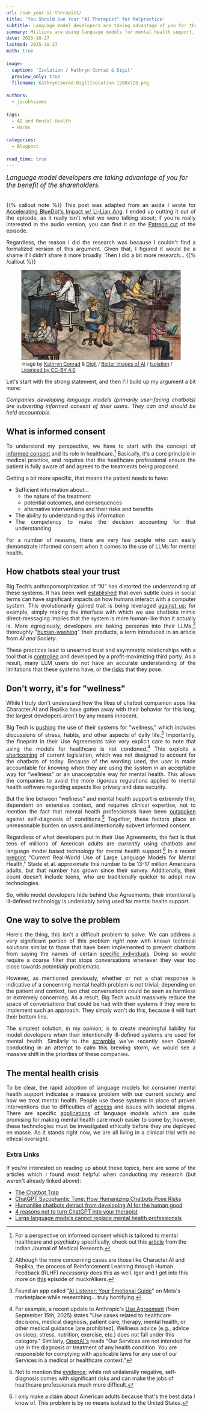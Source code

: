 ```yaml
---
url: /sue-your-ai-therapist/
title: 'You Should Sue Your "AI Therapist" for Malpractice'
subtitle: Language model developers are taking advantage of you for the benefit of the shareholders
summary: Millions are using language models for mental health support, and we're already seeing the damage. Why is this happening, and how can we stop it?
date: 2025-10-27
lastmod: 2025-10-27
math: true

image:
  caption: 'Isolation / Kathryn Conrad & Digit'
  preview_only: true
  filename: KathrynConrad-DigitIsolation-1280x720.png

authors:
  - jacobhaimes

tags:
  - AI and Mental Health
  - Harms

categories:
  - Blogpost

read_time: true
---
```

<div style="font-size: larger;font-style: italic;">
Language model developers are taking advantage of you for the benefit of the shareholders.<br><br>
</div>

<div style="text-align: justify">

{{% callout note %}}
This post was adapted from an aside I wrote for <a href="https;//kairos.fm/intoaisafety/e023" target="_blank" rel="noreferrer noopener">Accelerating BlueDot's Impact w/ Li-Lian Ang</a>. I ended up cutting it out of the episode, as it really isn't what we were talking about; if you're really interested in the audio version, you can find it on the <a href="https://www.patreon.com/cw/Kairosfm" target="_blank" rel="noreferrer noopener">Patreon cut</a> of the episode.

Regardless, the reason I did the research was because I couldn't find a formalized version of this argument. Given that, I figured it would be a shame if I didn't share it more broadly. Then I did a bit more research...
{{% /callout %}}

</div>

<figure>
    <img src="KathrynConrad-DigitIsolation-1280x720.png"
         alt="Illustrations of six data workers, working at computers in isolation from each other. Painted background includes hazy image of cubicles; digital overlay of glass fractures.">
    <figcaption style="font-size:small">Image by <a href="kathrynconrad.com" target="_blank" rel="noreferrer noopener">Kathryn Conrad</a> & <a href="https://digital-dialogues.co.uk/" target="_blank" rel="noreferrer noopener">Digit</a> / <a href="https://www.betterimagesofai.org" target="_blank" rel="noreferrer noopener">Better Images of AI</a> / <a href="https://betterimagesofai.org/images?artist=KathrynConrad&title=Isolation" target="_blank" rel="noreferrer noopener">Isolation</a> / <a href="https://creativecommons.org/licenses/by/4.0/" target="_blank" rel="noreferrer noopener">Licenced by CC-BY 4.0</a></figcaption>
</figure>

<div style="text-align: justify">

Let's start with the strong statement, and then I'll build up my argument a bit more:

_Companies developing language models (primarily user-facing chatbots) are subverting informed consent of their users. They can and should be held accountable._

## What is informed consent
To understand my perspective, we have to start with the concept of [informed consent](https://journals.lww.com/jmso/fulltext/2024/38010/importance_of_informed_consent_in_medical_practice.1.aspx) and its role in healthcare.[^1] Basically, it's a core principle in medical practice, and requires that the healthcare professional ensure the patient is fully aware of and agrees to the treatments being proposed.

Getting a bit more specific, that means the patient needs to have:
* Sufficient information about...
  * the nature of the treatment
  * potential outcomes, and consequences
  * alternative interventions and their risks and benefits
* The ability to understanding this information
* The competency to make the decision accounting for that understanding

For a number of reasons, there are very few people who can easily demonstrate informed consent when it comes to the use of LLMs for mental health.

## How chatbots steal your trust

Big Tech’s anthropomorphization of “AI” has distorted the understanding of these systems. It has been well [established](https://www.sciencedirect.com/science/article/abs/pii/S0747563222003338) that even subtle cues in social terms can have significant impacts on how humans interact with a computer system. This evolutionarily gained trait is being leveraged [against us](https://onlinelibrary.wiley.com/doi/10.1111/japp.70008?af=R); for example, simply making the interface with which we use chatbots mimic direct-messaging implies that the system is more human-like than it actually is. More egregiously, developers are baking personas into their LLMs,[^2] thoroughly "[human-washing](https://link.springer.com/article/10.1007/s00146-022-01492-1)" their products, a term introduced in an article from _AI and Society_.

These practices lead to unearned trust and asymmetric relationships with a tool that is [controlled](https://www.abc.net.au/news/science/2023-03-01/replika-users-fell-in-love-with-their-ai-chatbot-companion/102028196) and developed by a profit-maximizing third party. As a result, many LLM users do not have an accurate understanding of the limitations that these systems have, or the [risks](https://link.springer.com/article/10.1007/s00146-025-02318-6) that they pose.

## Don't worry, it's for "wellness"

While I truly don't understand how the likes of chatbot companion apps like Character.AI and Replika have gotten away with their behavior for this long, the largest developers aren't by any means innocent.

Big Tech is [pushing](https://opentools.ai/news/panasonic-and-anthropic-team-up-for-ai-powered-family-wellness-revolution) the use of their systems for "wellness," which includes discussions of stress, habits, and other aspects of daily life.[^3] Importantly, the fineprint in their Use Agreements take very explicit care to note that using the models for healthcare is not condoned.[^4] This exploits a [shortcoming](https://blogs.depaul.edu/jhli/2025/04/10/legal-loophole-of-health-apps-by-samra-saleem/) of current legislation, which was not designed to account for the chatbots of today. Because of the wording used, the _user_ is made accountable for knowing when they are using the system in an acceptable way for “wellness” or an unacceptable way for mental health. This allows the companies to avoid the more rigorous regulations applied to mental health software regarding aspects like privacy and data security.

But the line between "wellness" and mental health support is extremely thin, dependent on extensive context, and requires clinical expertise, not to mention the fact that mental health professionals have been [outspoken](https://health.clevelandclinic.org/dangers-of-self-diagnosis) against self-diagnosis of conditions.[^5] Together, these factors place an unreasonable burden on users and intentionally subvert informed consent.

Regardless of what developers put in their Use Agreements, the fact is that tens of millions of American adults are _currently_ using chatbots and language model based technology for mental health support.[^6] In a recent [preprint](https://osf.io/preprints/osf/ygx5q_v1) "Current Real-World Use of Large Language Models for Mental Health," Stade et al. approximate this number to be 13-17 million Americans adults, but that number has grown since their survey. Additionally, their count doesn't include teens, who are traditionally quicker to adopt new technologies.

So, while model developers hide behind Use Agreements, their intentionally ill-defined technology is undeniably being used for mental health support.

## One way to solve the problem

Here's the thing, this isn't a difficult problem to solve. We can address a very significant portion of this problem _right now_ with known technical solutions similar to those that have been implemented to prevent chatbots from saying the names of certain [specific individuals](https://www.theatlantic.com/technology/archive/2024/12/chatgpt-wont-say-my-name/681028/). Doing so would require a coarse filter that stops conversations whenever they vear too close towards _potentially_ problematic.

However, as mentioned previously, whether or not a chat response is indicative of a concerning mental health problem is not trivial; depending on the patient and context, two chat conversations could be seen as harmless or extremely concerning. As a result, Big Tech would massively reduce the space of conversations that could be had with their systems if they were to implement such an approach. They simply won't do this, because it will hurt their bottom line.

The simplest solution, in my opinion, is to create meaningful liability for model developers when their intentionally ill-defined systems are used for mental health. Similarly to the [scramble](https://futurism.com/openai-forensic-psychiatrist) we've recently seen OpenAI conducting in an attempt to calm this brewing storm, we would see a massive shift in the priorities of these companies.

## The mental health crisis

To be clear, the rapid adoption of language models for consumer mental health support indicates a massive problem with our current society and how we treat mental health. People use these systems in place of proven interventions due to difficulties of [access](https://www.npr.org/sections/shots-health-news/2025/09/30/nx-s1-5557278/ai-artificial-intelligence-mental-health-therapy-chatgpt-openai) and issues with societal stigma. There are specific [applications](https://ui.adsabs.harvard.edu/abs/2025arXiv250110374M/abstract) of language models which are quite promising for making mental health care much easier to come by; however, these technologies must be investigated ethically before they are deployed en masse. As it stands right now, we are all living in a clinical trial with no ethical oversight.

### Extra Links

If you're interested on reading up about these topics, here are some of the articles which I found most helpful when conducting my research (but weren't already linked above):

* [The Chatbot Trap](https://www.ignorance.ai/p/the-chatbot-trap)
* [ChatGPT Sycophantic Tone: How Humanizing Chatbots Pose Risks](https://www.medianama.com/2025/04/223-chatgpt-sycophantic-tone-risks-humanizing-ai-chatbots/)
* [Humanlike chatbots detract from developing AI for the human good](https://news.westernu.ca/2025/08/danger-of-anthropomorphic-ai/)
* [4 reasons not to turn ChatGPT into your therapist](https://www.brightfama.com/blog/2025/08/28/4-reasons-not-to-turn-chatgpt-into-your-therapist/)
* [Large language models cannot replace mental health professionals](https://makingnoiseandhearingthings.com/2022/08/03/large-language-models-cannot-replace-mental-health-professionals/)

[^1]: For a perspective on informed consent which is tailored to mental healthcare and psychiatry specifically, check out this [article](https://pmc.ncbi.nlm.nih.gov/articles/PMC7055160/) from the Indian Journal of Medical Research.

[^2]: Although the more concerning cases are those like Character.AI and Replika, the process of Reinforcement Learning through Human Feedback (RLHF) _necessarily_ does this as well. Igor and I get into this more on [this](https://kairos.fm/muckraikers/e017/) episode of muckrAIkers.

[^3]: Found an app called "[AI Listener: Your Emotional Guide](https://www.meta.com/experiences/ai-listener-your-emotional-guide/7182773695092320/?srsltid=AfmBOop9-JHpjv75EJGP_GqaIOyjDqPpCki-S7_Kv2xU5SsvhHRH-s_0)" on Meta's marketplace while researching... truly horrifying.

[^4]: For example, a recent update to Anthropic's [Use Agreement](https://www.anthropic.com/legal/aup) (from September 15th, 2025) states "Use cases related to healthcare decisions, medical diagnosis, patient care, therapy, mental health, or other medical guidance [are prohibited]. Wellness advice (e.g., advice on sleep, stress, nutrition, exercise, etc.) does not fall under this category." Similarly, [OpenAI's](https://openai.com/policies/service-terms/) reads "Our Services are not intended for use in the diagnosis or treatment of any health condition. You are responsible for complying with applicable laws for any use of our Services in a medical or healthcare context."

[^5]: Not to mention the [evidence](https://pubmed.ncbi.nlm.nih.gov/38471511/); while not unilaterally negative, self-diagnosis comes with significant risks and can make the jobs of healthcare professionals much more difficult.

[^6]: I only make a claim about American adults because that's the best data I know of. This problem is by no means isolated to the United States.

</div>
